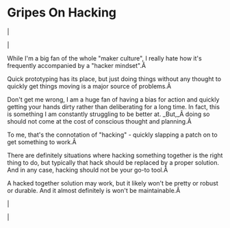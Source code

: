 <head>
<meta name="generator" content="HTML Tidy for Linux (vers 25 March 2009), see www.w3.org">
  <meta http-equiv="Content-Type" content="text/html; charset=us-ascii">

  <title>Gripes On Hacking</title>
  <style type="text/css">
div.c1 {color:rgb(34,34,34)}
  </style>

</head>

# Gripes On Hacking

  

| 
  

 | 

 While I'm a big fan of the whole "maker culture", I really hate how it's frequently accompanied by a "hacker mindset".Â 

  

 Quick prototyping has its place, but just doing things without any thought to quickly get things moving is a major source of problems.Â 

  

 Don't get me wrong, I am a huge fan of having a bias for action and quickly getting your hands dirty rather than deliberating for a long time. In fact, this is something I am constantly struggling to be better at. _But,_Â doing so should not come at the cost of conscious thought and planning.Â 

  

 To me, that's the connotation of "hacking" - quickly slapping a patch on to get something to work.Â 

  

 There are definitely situations where hacking something together is the right thing to do, but typically that hack should be replaced by a proper solution. And in any case, hacking should not be your go-to tool.Â 

  

 A hacked together solution may work, but it likely won't be pretty or robust or durable. And it almost definitely is won't be maintainable.Â 

 | 
  

 |

  

